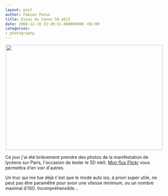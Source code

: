 ```yaml
---
layout: post
author: Fabien Penso
title: Essai du Canon 5D mkII
date: 2008-12-18 22:20:51.000000000 +01:00
categories:
- photography
---
```

<p style="text-align: center;"><img class="aligncenter" src="http://farm4.static.flickr.com/3110/3118744212_a2814a88d6.jpg" alt="" width="500" height="335" /></p>
<p style="text-align: center;"></p>
<p style="text-align: left;">Ce jour j'ai été brièvement prendre des photos de la manifestation de lycéens sur Paris, l'occasion de tester le 5D mkII. <a href="http://flickr.com/photos/penso/tags/canon">Mon flux Flickr</a> vous permettra d'en voir d'autres.</p>
<p style="text-align: left;">Un truc qui me tue déjà c'est que le mode auto iso, à priori super utile, ne peut pas être paramêtré pour avoir une vitesse minimum, ou un nombre maximal d'ISO. Incompréhensible...</p>
